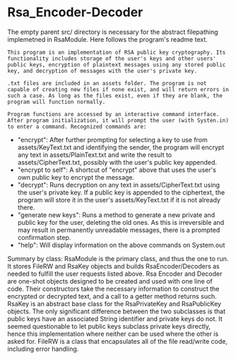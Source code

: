 # Rsa_Encoder-Decoder

  The empty parent src/ directory is necessary for the abstract filepathing implemetned in RsaModule. Here follows the program's readme text.

	This program is an implementation of RSA public key cryptography. Its functionality includes storage of the user's keys and other users' public keys, encryption of plaintext messages using any stored public key, and decryption of messages with the user's private key.

	.txt files are included in an assets folder. The program is not capable of creating new files if none exist, and will return errors in such a case. As long as the files exist, even if they are blank, the program will function normally.

	Program functions are accessed by an interactive command interface. After program initialization, it will prompt the user (with Systen.in) to enter a command. Recognized commands are:
* "encrypt": After further prompting for selecting a key to use from assets/KeyText.txt and identifying the sender, the program will encrypt any text in assets/PlainText.txt and write the result to assets/CipherText.txt, possibly with the user's public key appended.
* "encrypt to self": A shortcut of "encrypt" above that uses the user's own public key to encrypt the message.
* "decrypt": Runs decryption on any text in assets/CipherText.txt using the user's private key. If a public key is appended to the ciphertext, the program will store it in the user's assets/KeyText.txt if it is not already there.
* "generate new keys": Runs a method to generate a new private and public key for the user, deleting the old ones. As this is irreversible and may result in permanently unreadable messages, there is a prompted confirmation step.
* "help": Will display information on the above commands on System.out


Summary by class:
	RsaModule is the primary class, and thus the one to run. It stores FileRW and RsaKey objects and builds RsaEncoder/Decoders as needed to fulfill the user requests listed above.
	Rsa Encoder and Decoder are one-shot objects designed to be created and used with one line of code. Their constructors take the necessary information to construct the encrypted or decrypted text, and a call to a getter method returns such.
	RsaKey is an abstract base class for the RsaPrivateKey and RsaPublicKey objects. The only significant difference between the two subclasses is that public keys have an associated String identifier and private keys do not. It seemed questionable to let public keys subclass private keys directly, hence this implementation where neither can be used where the other is asked for.
	FileRW is a class that encapsulates all of the file read/write code, including error handling.
